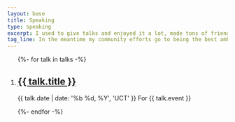 ```yaml
---
layout: base
title: Speaking
type: speaking
excerpt: I used to give talks and enjoyed it a lot, made tons of friends. I took a break for now, but might get back to it in the future.
tag_line: In the meantime my community efforts go to being the best ambassador possible to the [JSHeroes](//jsheroes.io/) conference.
---
```


<div class="section section__with-divider">
  <ol class="list" role="list" aria-label="Talks and workshops">
    {%- for talk in talks -%}
      <li class="list__item" role="listitem">
        <h2 class="list__title">
          <a class="list__title__link" href="{{ talk.url }}" target="_blank" rel="noopener noreferrer">{{ talk.title }}</a>
        </h2>
        <p class="list__subtitle">
          <time datetime="{{ talk.date | date: '%Y-%m-%d' }}">{{ talk.date | date: '%b %d, %Y', 'UCT' }}</time> <span class="list__host">For {{ talk.event }}</span>
        </p>
      </li>
    {%- endfor -%}
  </ol>
</div>
